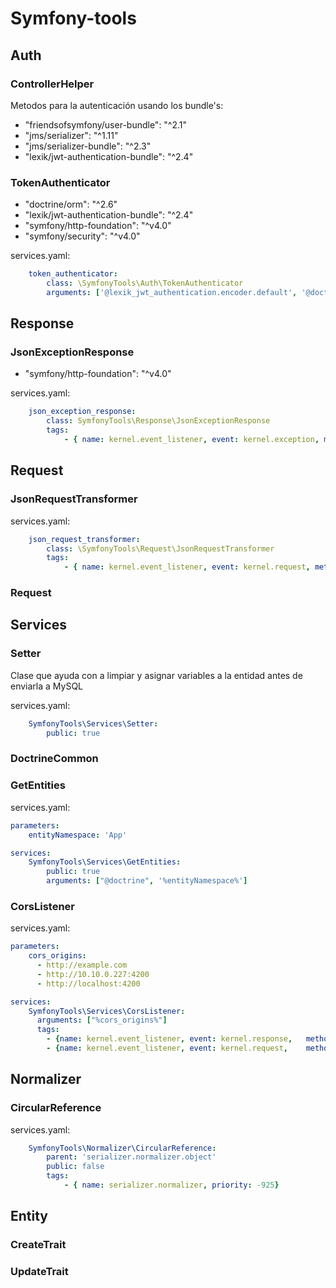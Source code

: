 # Symfony-tools

## Auth

### ControllerHelper

Metodos para la autenticación usando los bundle's:

 - "friendsofsymfony/user-bundle": "^2.1"
 - "jms/serializer": "^1.11"
 - "jms/serializer-bundle": "^2.3"
 - "lexik/jwt-authentication-bundle": "^2.4"

### TokenAuthenticator

 - "doctrine/orm": "^2.6"
 - "lexik/jwt-authentication-bundle": "^2.4"
 - "symfony/http-foundation": "^v4.0"
 - "symfony/security": "^v4.0"

services.yaml:

````yaml
    token_authenticator:
        class: \SymfonyTools\Auth\TokenAuthenticator
        arguments: ['@lexik_jwt_authentication.encoder.default', '@doctrine.orm.entity_manager', '%lexik_jwt_authentication.token_ttl%']
````

## Response

### JsonExceptionResponse

 - "symfony/http-foundation": "^v4.0"

services.yaml:

````yaml
    json_exception_response:
        class: SymfonyTools\Response\JsonExceptionResponse
        tags:
            - { name: kernel.event_listener, event: kernel.exception, method: onKernelException, priority: 200}
````

## Request

### JsonRequestTransformer

services.yaml:

````yaml
    json_request_transformer:
        class: \SymfonyTools\Request\JsonRequestTransformer
        tags:
            - { name: kernel.event_listener, event: kernel.request, method: onKernelRequest, priority: 100 }
````

### Request

## Services

### Setter

Clase que ayuda con a limpiar y asignar variables a la entidad antes de enviarla a MySQL

services.yaml:

````yaml
    SymfonyTools\Services\Setter:
        public: true
````

### DoctrineCommon

### GetEntities

services.yaml:

````yaml
parameters:
    entityNamespace: 'App'

services:
    SymfonyTools\Services\GetEntities:
        public: true
        arguments: ["@doctrine", '%entityNamespace%']
````

### CorsListener

services.yaml:

````yaml
parameters:
    cors_origins:
      - http://example.com
      - http://10.10.0.227:4200
      - http://localhost:4200

services:
    SymfonyTools\Services\CorsListener:
      arguments: ["%cors_origins%"]
      tags:
        - {name: kernel.event_listener, event: kernel.response,   method: onKernelResponse}
        - {name: kernel.event_listener, event: kernel.request,    method: onKernelRequest}
````

## Normalizer

### CircularReference

services.yaml:

````yaml
    SymfonyTools\Normalizer\CircularReference:
        parent: 'serializer.normalizer.object'
        public: false
        tags:
            - { name: serializer.normalizer, priority: -925}
````

## Entity

### CreateTrait

### UpdateTrait


